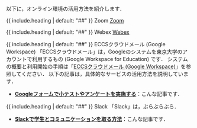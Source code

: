 以下に，オンライン環境の活用方法を紹介します．

{{ include.heading | default: "##" }} Zoom
[Zoom](/zoom/)

{{ include.heading | default: "##" }} Webex
[Webex](/webex/)

{{ include.heading | default: "##" }} ECCSクラウドメール (Google Workspace)
「ECCSクラウドメール」は，Googleのシステムを東京大学のアカウントで利用するもの (Google Workspace for Education) です．
システムの概要と利用開始の手順は「[ECCSクラウドメール (Google Workspace)](/eccs_cloud_email)」を参照してください．
以下の記事は，具体的なサービスの活用方法を説明しています．

- **[Googleフォームで小テストやアンケートを実施する](/articles/google-form)**：こんな記事です．

{{ include.heading | default: "##" }} Slack
「Slack」は，ぶらぶらぶら．

- **[Slackで学生とコミュニケーションを取る方法](/articles/slack-communication)**：こんな記事です．
